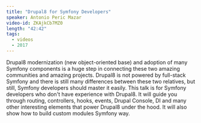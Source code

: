 ```yaml
---
title: "Drupal8 for Symfony Developers"
speaker: Antonio Peric Mazar
video-id: ZKAjkCb7MZ0
length: "42:42"
tags:
  - videos
  - 2017
---
```


Drupal8 modernization (new object-oriented base) and adoption of many Symfony components is a huge step in connecting these two amazing communities and amazing projects. Drupal8 is not powered by full-stack Symfony and there is still many differences between these two relatives, but still, Symfony developers should master it easily. This talk is for Symfony developers who don't have experience with Drupal8. It will guide you through routing, controllers, hooks, events, Drupal Console, DI and many other interesting elements that power Drupal8 under the hood. It will also show how to build custom modules Symfony way.

